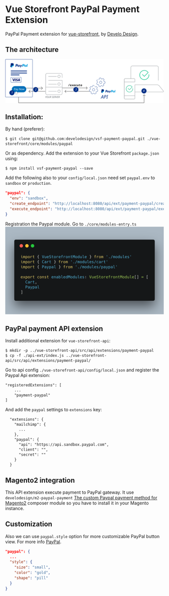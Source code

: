 # Vue Storefront PayPal Payment Extension

PayPal Payment extension for [vue-storefront](https://github.com/DivanteLtd/vue-storefront), by [Develo Design](https://www.develodesign.co.uk).

## The architecture
![Architecture diagram](docs/executing-paypal-payment-server-integration.svg)

## Installation:

By hand (preferer):
```shell
$ git clone git@github.com:develodesign/vsf-payment-paypal.git ./vue-storefront/core/modules/paypal
```

Or as dependency. Add the extension to your Vue Storefront `package.json` using:
```shell
$ npm install vsf-payment-paypal --save
```

Add the following also to your `config/local.json` need set `paypal.env` to `sandbox` or `production`.
```json
"paypal": {
  "env": "sandbox",
  "create_endpoint": "http://localhost:8080/api/ext/payment-paypal/create",
  "execute_endpoint": "http://localhost:8080/api/ext/payment-paypal/execute"
}
```

Registration the Paypal module. Go to `./core/modules-entry.ts`
![Paypal register as module](docs/paypal-entry.png)


## PayPal payment API extension

Install additional extension for `vue-storefront-api`:
```shell
$ mkdir -p ../vue-storefront-api/src/api/extensions/payment-paypal
$ cp -f ./api-ext/index.js ../vue-storefront-api/src/api/extensions/payment-paypal/
```

Go to api config  `./vue-storefront-api/config/local.json` and register the Paypal Api extension:
```
"registeredExtensions": [
    ...
    "payment-paypal"
]
```

And add the `paypal` settings to `extensions` key:
```
  "extensions": {
    "mailchimp": {
      ...
    },
    "paypal": {
      "api": "https://api.sandbox.paypal.com",
      "client": "",
      "secret": ""
    }
  }
```

## Magento2 integration

This API extension execute payment to PayPal gateway.
It use `develodesign/m2-paypal-payment` [The custom Paypal payment method for Magento2](https://github.com/develodesign/m2-paypal-payment) composer module so you have to install it in your Magento instance.

## Customization

Also we can use `paypal.style` option for more customizable PayPal button view. For more info [PayPal](https://developer.paypal.com/demo/checkout/#/pattern/checkout).

```json
"paypal": {
  ...
  "style": {
    "size": "small",
    "color": "gold",
    "shape": "pill"
  }
}
```
